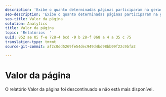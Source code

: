 ```yaml
---
description: 'Exibe o quanto determinadas páginas participaram na geração de renda. '
seo-description: 'Exibe o quanto determinadas páginas participaram na geração de renda. '
seo-title: Valor da página
solution: Analytics
title: Valor da página
topic: 'Relatórios  '
uuid: 852 ae 05 f-e 728-4 bcd -9 b 28-f 068 a 4 a 35 c 75
translation-type: tm+mt
source-git-commit: af2c0dd5269fe54dec949d4bd98bb09f22c9bfa2

---
```



# Valor da página

O relatório Valor da página foi descontinuado e não está mais disponível.

